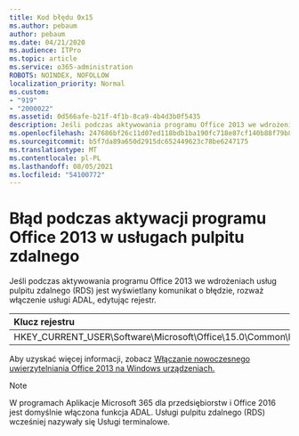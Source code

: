 ```yaml
---
title: Kod błędu 0x15
ms.author: pebaum
author: pebaum
ms.date: 04/21/2020
ms.audience: ITPro
ms.topic: article
ms.service: o365-administration
ROBOTS: NOINDEX, NOFOLLOW
localization_priority: Normal
ms.custom:
- "919"
- "2000022"
ms.assetid: 0d566afe-b21f-4f1b-8ca9-4b4d3b0f5435
description: Jeśli podczas aktywowania programu Office 2013 we wdrożeniach usług pulpitu zdalnego (RDS) jest wyświetlany komunikat o błędzie, rozważ włączenie usługi ADAL, edytując rejestr.
ms.openlocfilehash: 247686bf26c11d07ed118bdb1ba190fc718e87cf140b88f79b8aa0b40c827b4d
ms.sourcegitcommit: b5f7da89a650d2915dc652449623c78be6247175
ms.translationtype: MT
ms.contentlocale: pl-PL
ms.lasthandoff: 08/05/2021
ms.locfileid: "54100772"
---
```

# <a name="error-while-activation-office-2013-on-remote-desktop-services"></a>Błąd podczas aktywacji programu Office 2013 w usługach pulpitu zdalnego

Jeśli podczas aktywowania programu Office 2013 we wdrożeniach usług pulpitu zdalnego (RDS) jest wyświetlany komunikat o błędzie, rozważ włączenie usługi ADAL, edytując rejestr.
  
|**Klucz rejestru**|**Type**|**Wartość**|
|:-----|:-----|:-----|
|HKEY_CURRENT_USER\Software\Microsoft\Office\15.0\Common\Identity\EnableADAL  <br/> |REG_DWORD  <br/> |1  <br/> |

Aby uzyskać więcej informacji, zobacz [Włączanie nowoczesnego uwierzytelniania Office 2013 na Windows urządzeniach.](https://docs.microsoft.com/microsoft-365/admin/security-and-compliance/enable-modern-authentication)
  
> [!NOTE]
>  W programach Aplikacje Microsoft 365 dla przedsiębiorstw i Office 2016 jest domyślnie włączona funkcja ADAL. Usługi pulpitu zdalnego (RDS) wcześniej nazywały się Usługi terminalowe.
  